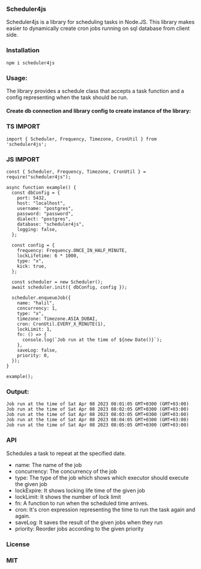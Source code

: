 ### Scheduler4js

Scheduler4js is a library for scheduling tasks in Node.JS.
This library makes easier to dynamically create cron jobs running on sql database from client side.

### Installation

```
npm i scheduler4js
```

### Usage:

The library provides a schedule class that accepts a task function and a config representing when the task should be run.

#### Create db connection and library config to create instance of the library:

### TS IMPORT

```
import { Scheduler, Frequency, Timezone, CronUtil } from 'scheduler4js';
```

### JS IMPORT

```
const { Scheduler, Frequency, Timezone, CronUtil } = require("scheduler4js");
```

```
async function example() {
  const dbConfig = {
    port: 5432,
    host: "localhost",
    username: "postgres",
    password: "password",
    dialect: "postgres",
    database: "scheduler4js",
    logging: false,
  };

  const config = {
    frequency: Frequency.ONCE_IN_HALF_MINUTE,
    lockLifetime: 6 * 1000,
    type: "x",
    kick: true,
  };

  const scheduler = new Scheduler();
  await scheduler.init({ dbConfig, config });

  scheduler.enqueueJob({
    name: "halil",
    concurrency: 1,
    type: "x",
    timezone: Timezone.ASIA_DUBAI,
    cron: CronUtil.EVERY_X_MINUTE(1),
    lockLimit: 1,
    fn: () => {
      console.log(`Job run at the time of ${new Date()}`);
    },
    saveLog: false,
    priority: 0,
  });
}

example();

```

### Output:

```
Job run at the time of Sat Apr 08 2023 08:01:05 GMT+0300 (GMT+03:00)
Job run at the time of Sat Apr 08 2023 08:02:05 GMT+0300 (GMT+03:00)
Job run at the time of Sat Apr 08 2023 08:03:05 GMT+0300 (GMT+03:00)
Job run at the time of Sat Apr 08 2023 08:04:05 GMT+0300 (GMT+03:00)
Job run at the time of Sat Apr 08 2023 08:05:05 GMT+0300 (GMT+03:00)
```

### API

Schedules a task to repeat at the specified date.

- name: The name of the job
- concurrency: The concurrency of the job
- type: The type of the job which shows which executor should execute the given job
- lockExpire: It shows locking life time of the given job
- lockLimit: It shows the number of lock limit
- fn: A function to run when the scheduled time arrives.
- cron: It's cron expression representing the time to run the task again and again.
- saveLog: It saves the result of the given jobs when they run
- priority: Reorder jobs according to the given priority

### License

### MIT
